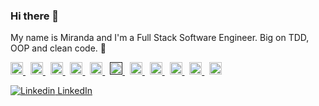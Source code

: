 ### Hi there 👋

My name is Miranda and I'm a Full Stack Software Engineer. Big on TDD, OOP and clean code. 🌱

<p align="left">
  <a href="https://skillicons.dev">
    <img src="https://img.shields.io/badge/ruby-%23CC342D.svg?style=flat&logo=ruby&logoColor=white" height="20"/>
  </a>&nbsp;
  <a href="https://nodejs.org/">
    <img src="https://img.shields.io/badge/N-NodeJS-darkgreen?logo=node.js&style=flat" height="20"/>
  </a>&nbsp;
  <a href="https://developer.mozilla.org/en-US/docs/Web/JavaScript">
    <img src="https://img.shields.io/badge/JS-JavaScript-yellow?logo=javascript&style=flat" height="20"/>
  </a>&nbsp;
  <a href="https://reactjs.org/">
    <img src="https://img.shields.io/badge/R-React-lightblue?logo=react&style=flat" height="20"/>
  </a>&nbsp;
  <a href="https://www.postgresql.org/">
    <img src="https://img.shields.io/badge/postgres-%23316192.svg?style=flat&logo=postgresql&logoColor=white" height="20"/>
  </a>&nbsp;
  <a href="">
    <img src="https://img.shields.io/badge/Vue.js-35495E?style=for-the-badge&logo=vuedotjs&logoColor=4FC08D" height="20"/>
  </a>&nbsp;
  <a href="https://jestjs.io/">
    <img src="https://img.shields.io/badge/-jest-%23C21325?style=flat&logo=jest&logoColor=white" height="20"/>
  </a>&nbsp;
  <a href="https://www.postman.com/">
    <img src="https://img.shields.io/badge/Postman-FF6C37?style=flat&logo=postman&logoColor=white" height="20"/>
  </a>&nbsp;
  <a href="https://developer.mozilla.org/en-US/docs/Web/HTML">
    <img src="https://img.shields.io/badge/html5-%23E34F26.svg?style=flat&logo=html5&logoColor=white" height="20"/>
  </a>&nbsp;
  <a href="https://aws.amazon.com/">
    <img src="https://img.shields.io/badge/AWS-%23FF9900.svg?style=flat&logo=amazon-aws&logoColor=white" height="20"/>
  </a>&nbsp;
  <a href="https://dev.to/envoy_/150-badges-for-github-pnk">
    <img src="https://img.shields.io/badge/MongoDB-4EA94B?style=for-the-badge&logo=mongodb&logoColor=white" height="20"/>
  </a>
</p>

[![Linkedin](https://i.stack.imgur.com/gVE0j.png) LinkedIn](https://www.linkedin.com/in/miranda-w-8b3461156/)

<!--
**mirandaweston/mirandaweston** is a ✨ _special_ ✨ repository because its `README.md` (this file) appears on your GitHub profile.



